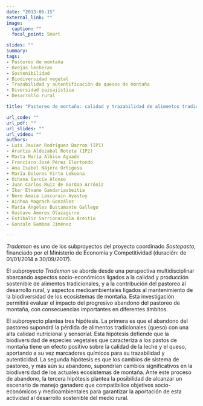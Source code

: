 ```yaml
---
date: "2013-06-15"
external_link: ""
image:
  caption: ""
  focal_point: Smart

slides: ""
summary:
tags:
- Pastoreo de montaña
- Ovejas lecheras
- Sostenibilidad
- Biodiversidad vegetal
- Trazabilidad y autentificación de quesos de montaña
- Diversidad paisajística
- Desarrollo rural

title: "Pastoreo de montaña: calidad y trazabilidad de alimentos tradicionales, biodiversidad, adaptación del sistema al cambio global y desarrollo rural (TRADEMON, ref.: AGL2013-48361-C2-1-R)"

url_code: ""
url_pdf: ""
url_slides: ""
url_video: ""
authors: 
- Luis Javier Rodríguez Barron (IP1)
- Arantza Aldezabal Roteta (IP2)
- Marta María Albisu Aguado 
- Francisco José Pérez Elortondo 
- Ana Isabel Nájera Ortigosa 
- María Dolores Virto Lekuona 
- Oihana García Alonso 
- Juan Carlos Ruiz de Gordoa Arróniz 
- Iker Etxano Gandariasbeitia
- Nere Amaia Lascurain Ayastuy
- Ainhoa Magrach González 
- María Ángeles Bustamante Gallego 
- Gustavo Amores Olazagirre 
- Estibaliz Sarrionaindia Areitio
- Gonzalo Gamboa Jiménez

---
```


*Trademon* es uno de los subproyectos del proyecto coordinado *Sostepasto*, financiado por el Ministerio de Economía y Competitividad (duración: de 01/01/2014 a 30/09/2017).

El subproyecto *Trademon* se aborda desde una perspectiva multidisciplinar abarcando aspectos socio-económicos ligados a la calidad y producción sostenible de alimentos tradicionales, y a la contribución del pastoreo al desarrollo rural, y aspectos medioambientales ligados al mantenimiento de la biodiversidad de los ecosistemas de montaña. Esta investigación permitirá evaluar el impacto del progresivo abandono del pastoreo de montaña, con consecuencias importantes en diferentes ámbitos.

El subproyecto plantea tres hipótesis. La primera es que el abandono del pastoreo supondrá la pérdida de alimentos tradicionales (queso) con una alta calidad nutricional y sensorial. Esta hipótesis defiende que la biodiversidad de especies vegetales que caracteriza a los pastos de montaña tiene un efecto positivo sobre la calidad de la leche y el queso, aportando a su vez marcadores químicos para su trazabilidad y autenticidad. La segunda hipótesis es que los cambios de sistema de pastoreo, y más aún su abandono, supondrían cambios significativos en la biodiversidad de los actuales ecosistemas de montaña. Ante este proceso de abandono, la tercera hipótesis plantea la posibilidad de alcanzar un escenario de manejo ganadero que compatibilice objetivos socio-económicos y medioambientales para garantizar la aportación de esta actividad al desarrollo sostenible del medio rural.

